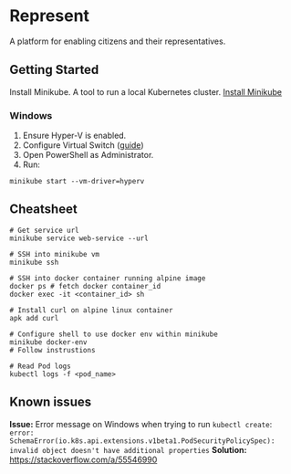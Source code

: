 # Represent
A platform for enabling citizens and their representatives.

## Getting Started

Install Minikube. A tool to run a local Kubernetes cluster.
[Install Minikube](https://kubernetes.io/docs/setup/minikube/#installation)

### Windows
1. Ensure Hyper-V is enabled.
2. Configure Virtual Switch ([guide](https://blogs.technet.microsoft.com/canitpro/2014/03/10/step-by-step-enabling-hyper-v-for-use-on-windows-8-1/))
3. Open PowerShell as Administrator.
4. Run:
```
minikube start --vm-driver=hyperv
```

## Cheatsheet
```
# Get service url
minikube service web-service --url

# SSH into minikube vm
minikube ssh

# SSH into docker container running alpine image
docker ps # fetch docker container_id
docker exec -it <container_id> sh

# Install curl on alpine linux container
apk add curl

# Configure shell to use docker env within minikube
minikube docker-env
# Follow instrustions

# Read Pod logs
kubectl logs -f <pod_name>
```

## Known issues

**Issue:** Error message on Windows when trying to run `kubectl create`:
```error: SchemaError(io.k8s.api.extensions.v1beta1.PodSecurityPolicySpec): invalid object doesn't have additional properties```
**Solution:** https://stackoverflow.com/a/55546990